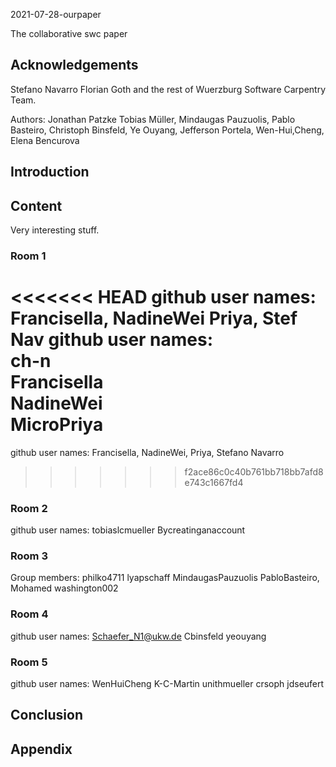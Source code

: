 
 2021-07-28-ourpaper

The collaborative swc paper

## Acknowledgements
Stefano Navarro
Florian Goth and the rest of Wuerzburg Software Carpentry Team.

Authors: 
Jonathan Patzke Tobias Müller, Mindaugas Pauzuolis, Pablo Basteiro, Christoph Binsfeld, Ye Ouyang, Jefferson Portela,
Wen-Hui,Cheng, Elena Bencurova

## Introduction

## Content
Very interesting stuff.

### Room 1
<<<<<<< HEAD
github user names: Francisella, NadineWei Priya, Stef Nav
github user names:<br>
ch-n<br>
Francisella <br>
NadineWei<br>
MicroPriya
=======
github user names: Francisella, NadineWei, Priya, Stefano Navarro
>>>>>>> f2ace86c0c40b761bb718bb7afd8e743c1667fd4

### Room 2
github user names:
tobiaslcmueller
Bycreatinganaccount

### Room 3

Group members: philko4711 lyapschaff MindaugasPauzuolis PabloBasteiro, Mohamed
washington002

### Room 4
github user names:
Schaefer_N1@ukw.de
Cbinsfeld
yeouyang

### Room 5
github user names: WenHuiCheng K-C-Martin unithmueller crsoph jdseufert

## Conclusion

## Appendix
